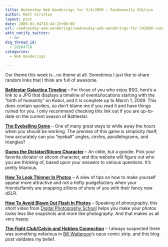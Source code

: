 ```yaml
---
title: Wednesday Web Wanderings for 3/4/2009 – Randomosity Edition
author: Matt Stratton
layout: post
date: 2009-03-04T16:44:23+00:00
url: /wednesday-web-wanderings/wednesday-web-wanderings-for-342009-randomosity-edition
aktt_notify_twitter:
  - no
dsq_thread_id:
  - 28264710
categories:
  - Web Wanderings

---
```

Our theme this week is&#8230;no theme at all. Sometimes I just like to share random links that I think are full of awesome. 

**<a href="http://airplanelandingfield.org/bsg/BSG%20SpaceTimeline.jpg" target="_blank">Battlestar Galactica Timeline</a>** &#8211; For those of you who enjoy BSG, here&#8217;s a link to a JPG that displays a timeline of events/locations starting with the &#8220;birth of humanity&#8221; on Kobol, and it is complete up to March 1, 2009. This does contain spoilers, so don&#8217;t blame me if you read it and have things ruined for you. I only recommend checking this link out if you are up-to-date on the current season of Battlestar.

**<a href="http://woodgears.ca/eyeball/" target="_blank">The Eyeballing Game</a>** &#8211; One of many great ways to while away the hours when you should be working. The premise of this game is simplicity itself; how accurately can you &#8220;eyeball&#8221; angles, circles, parallelograms, and triangles?

**<a href="http://www.smalltime.com/Dictator" target="_blank">Guess the Dictator/Sitcom Character</a>** &#8211; An oldie, but a goodie. Pick your favorite dictator or sitcom character, and this website will figure out who you are thinking of, based upon your answers to various questions. It&#8217;s pretty hilarious. 

**<a href="http://beauty.about.com/od/hairstylephotogalleries/qt/photopose.htm" target="_blank">How To Look Thinner In Photos</a>** &#8211; A slew of tips on how to make yourself appear more attractive and not a hefty pudgefactory when your friends/family are snapping zillions of shots of you with their fancy new dSLR.

**<a href="http://digital-photography-school.com/how-to-avoid-blown-out-flash-in-photos" target="_blank">How To Avoid Blown Out Flash In Photos</a>** &#8211; Speaking of photography, this short video from <a href="http://digital-photography-school.com" target="_blank">Digital Photography School</a> helps you make your photos looks less like snapshots and more like photography. And that makes us all very happy.

**<a href="http://progressiveboink.com/archive/wd/fightclub.htm" target="_blank">The </a>**_**<a href="http://progressiveboink.com/archive/wd/fightclub.htm" target="_blank">Fight Club</a>**_**<a href="http://progressiveboink.com/archive/wd/fightclub.htm" target="_blank">/Calvin and Hobbes Connection</a>** &#8211; I always suspected there was something nefarious in <a href="http://en.wikipedia.org/wiki/Bill_Watterson" target="_blank">Bill Watterson</a>&#8216;s opus comic strip, and this blog post validates my belief.